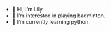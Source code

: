 - 👋 Hi, I’m Lily
- 👀 I’m interested in playing badminton.
- 🌱 I’m currently learning python.

<!---
VVLFFF/VVLFFF is a ✨ special ✨ repository because its `README.md` (this file) appears on your GitHub profile.
You can click the Preview link to take a look at your changes.
--->
